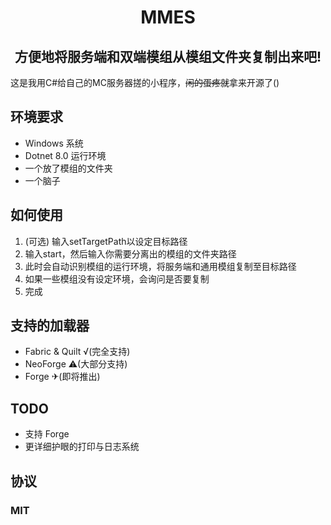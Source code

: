 <div align="center">
<h1>MMES</h1>
<h2>方便地将服务端和双端模组从模组文件夹复制出来吧!</h2>
</div>

这是我用C#给自己的MC服务器搓的小程序，~~闲的蛋疼就~~拿来开源了()

## 环境要求
- Windows 系统
- Dotnet 8.0 运行环境
- 一个放了模组的文件夹
- 一个脑子

## 如何使用
1. (可选) 输入setTargetPath以设定目标路径
2. 输入start，然后输入你需要分离出的模组的文件夹路径
3. 此时会自动识别模组的运行环境，将服务端和通用模组复制至目标路径
4. 如果一些模组没有设定环境，会询问是否要复制
5. 完成

## 支持的加载器
- Fabric & Quilt √(完全支持)
- NeoForge ⚠(大部分支持)
- Forge ✈(即将推出)

## TODO
- 支持 Forge
- 更详细护眼的打印与日志系统

## 协议
### MIT
